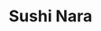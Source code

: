 ---
layout: place
title: "Sushi Nara"
permalink: /california/morgan-hill/sushi-nara.html
stateAbbr: CA
stateName: California
cityName: Morgan Hill
seo:
  name: "Sushi Nara"
  type: Restaurant
  links: https://sushinaraca.com/
description: "Sushi Nara serves delicious sushi in Morgan Hill, California. Try fresh Japanese dishes for a great dining experience. "
place_id: ChIJbfMDB28gjoARnz_MK8ZS_xQ
photos:
  - name: >-
      places/ChIJbfMDB28gjoARnz_MK8ZS_xQ/photos/AeeoHcJLTYbsthV1iPQCBpq8XQZ884VYTdtVb1DhC5HscEcfvrRoQqYCaIv1eZ87cf0mD56yjqfx0lntupO1CrOVedHgTJ3DF83RhTRAmM7dMnVgvBhjwpFkrxosRnFE_8wdFw4NCqihbAksXk8DmIc6-4_En4SXl8HEOYRD6fqSaccEQOnLqLDRMRVvxvQW8WQ-kbuuGzergS4DrtIX1ASDNIrnUb2_2Em6naXor53H6Zx9K7anC9Q7UkP6KS9eNQOcbYSQ8F-3CBr1z2BLS4c769t-xWZ948dAJ283qvV8zvO0Q-KvXPsjLGcZVKGA6lN7Ljr3qgPP11g01F3e96DByEmkls--nFUWLSSZJ3fw_nqDsrdyY72GOsfilJ9HRVlSBDQNVk1IR_VgKTocBituRc5-3HkaWB8qJqu-Z9383Cjxu8qC
    widthPx: 4160
    heightPx: 3120
    authorAttributions:
      - displayName: Dysthe Clayton
        uri: https://maps.google.com/maps/contrib/114522402837998860412
        photoUri: >-
          https://lh3.googleusercontent.com/a/ACg8ocLhrJcL1nqkyFRtryjsiNetT4ToQ8Q-NgFVEZ_yNqn7B1e9sw=s100-p-k-no-mo
    flagContentUri: >-
      https://www.google.com/local/imagery/report/?cb_client=maps_api_places.places_api&image_key=!1e10!2sCIHM0ogKEICAgID4y8WP7AE&hl=en-US
    googleMapsUri: >-
      https://www.google.com/maps/place//data=!3m4!1e2!3m2!1sCIHM0ogKEICAgID4y8WP7AE!2e10!4m2!3m1!1s0x808e206f0703f36d:0x14ff52c62bcc3f9f
  - name: >-
      places/ChIJbfMDB28gjoARnz_MK8ZS_xQ/photos/AeeoHcI7wqNXi5EjSWzXXJEYRuYO7aFlhfXetwAM3su0Lqo5QjNTZsfKAzHWU7hdAKnVE5RX_jnCZKC5MZ1wt7x_SnZod0R3SY0whFCFmrUv2TUf8Pf8ZsWrYv6mncT-BlBXm9NPifyfRQ-MrFd3pc-AZa7dYqcmMH7QC4cLTg6d9lD7420nyA24yCUZrmL0Jokmpj48KsHCRPQ9jRCho7FmiKqd49v5Kx3YgkFypsu3CBVFvs8o8RutnJYTP8XysCLIVuMnEQxXF4YL8ZUUcS3vIMFZ9KBd81uHMbUGvw5ZCoFALhpZjWWwKoCXZzWltgPUVqa47QMSD2_HOyzcSGj2ddIXsusUfLMfcbVM-rIqcd1-TmmrBsHZvedk942i06i4P1k9P_2NXerisf0W0mUlxrE8sMpQnfEbWShRKLkY4u65HA
    widthPx: 3600
    heightPx: 4800
    authorAttributions:
      - displayName: Joshua Diget
        uri: https://maps.google.com/maps/contrib/112888777924856655332
        photoUri: >-
          https://lh3.googleusercontent.com/a-/ALV-UjWmpird5NfiahmRQ-2IToHg2TUvYGUyEgECiWPSg-daCxZYmglK1w=s100-p-k-no-mo
    flagContentUri: >-
      https://www.google.com/local/imagery/report/?cb_client=maps_api_places.places_api&image_key=!1e10!2sCIHM0ogKEICAgICRldX0YQ&hl=en-US
    googleMapsUri: >-
      https://www.google.com/maps/place//data=!3m4!1e2!3m2!1sCIHM0ogKEICAgICRldX0YQ!2e10!4m2!3m1!1s0x808e206f0703f36d:0x14ff52c62bcc3f9f
  - name: >-
      places/ChIJbfMDB28gjoARnz_MK8ZS_xQ/photos/AeeoHcLUhxiOq8SYeg1y-B87rgvQ4HYzKLoYzg0eM36Oh8UiBwubyw1bZrqI-O9wYmQ_SlqlF4vbVn8vS9Vqq32KEyctJlJokhWFYDlBWx8FU9ssS10GXNJYcS7uHRT09bSe07-wwqN6cJfOQQJ-Z5Dl1BbuKHJdOmakgkQAgcu-1akuCtwPscG3pYBOQJR1q2t6ahstxGTo_T1M8hHZ3ipocWZUY4wBvbm9auDIEP1nqeqZ5D7AsHzNkKkDCH5mnMOiXn6vyqxMXV0vKEbc_RjAqhUa3oLd6P_19CEUmtndbdbBTiVvIbvR8isxhMHr6IcZIXrrpnkpAwnSiLKdl0lmTHeYVBq4EnXXQx8xuicfRi-NpcjGy4Mh-QDuCiqoeiphbG_JK-26jvOssvCtypmA-Pcq0EZik1pl7jLmpIdhZWxw2w
    widthPx: 4032
    heightPx: 3024
    authorAttributions:
      - displayName: Hye Sung Moon
        uri: https://maps.google.com/maps/contrib/117274101160763653806
        photoUri: >-
          https://lh3.googleusercontent.com/a-/ALV-UjWmmEcPM5lDfgTqixzUomb73uWVzyV7B3OcfwYAl0pddbIw2yvO=s100-p-k-no-mo
    flagContentUri: >-
      https://www.google.com/local/imagery/report/?cb_client=maps_api_places.places_api&image_key=!1e10!2sCIHM0ogKEICAgIDlspjzCg&hl=en-US
    googleMapsUri: >-
      https://www.google.com/maps/place//data=!3m4!1e2!3m2!1sCIHM0ogKEICAgIDlspjzCg!2e10!4m2!3m1!1s0x808e206f0703f36d:0x14ff52c62bcc3f9f
  - name: >-
      places/ChIJbfMDB28gjoARnz_MK8ZS_xQ/photos/AeeoHcKU2DmKgGgg8SMlfLg3cmWNeitUPsZALTl1fKguUKR7o40s-6iB-mbJ1kLIg3qA0xfiXe5FOzKXGDOlHhsi5b50DaCSjmvfna46nHRP306rh8oqbjkvQZU7El4thd2lwEvuecCfP4NOEnPtL8PjibFsvcRww-xHWLwe3rgF3MoWkygM1EicK6prDksgLMSWAymP-JJtxbLSRATnhIvIiBM3w1Te8FqmbY8rlZ4XITOsnLGFVWoKqjzOCzyWLMS7mkA-Uzc9K8lECKr6p1Ak_Wc8GHWjFkQQWxP6brfNy0WYEYo06BO6o8dfCgJy-U6on2GJOXs4KXayYUi4X2HnOlr_8cfb7v2-WpDdEuieUgCLU354kb5ZbTP1cyDZp2KTU8mrF22S0IXUXQm3c5Q-2Bb2yxgHC0EL3bsu83eqJuhCzw
    widthPx: 3024
    heightPx: 4032
    authorAttributions:
      - displayName: Areli Lopez
        uri: https://maps.google.com/maps/contrib/118125391354657081001
        photoUri: >-
          https://lh3.googleusercontent.com/a-/ALV-UjXAeaKHo4pc9IqoOyHzaxloZQcGMu5tDDRhumQG5DEaAeQqunj9tw=s100-p-k-no-mo
    flagContentUri: >-
      https://www.google.com/local/imagery/report/?cb_client=maps_api_places.places_api&image_key=!1e10!2sCIHM0ogKEICAgMDAzriHWw&hl=en-US
    googleMapsUri: >-
      https://www.google.com/maps/place//data=!3m4!1e2!3m2!1sCIHM0ogKEICAgMDAzriHWw!2e10!4m2!3m1!1s0x808e206f0703f36d:0x14ff52c62bcc3f9f
  - name: >-
      places/ChIJbfMDB28gjoARnz_MK8ZS_xQ/photos/AeeoHcLB2HpZf_v6-ZeV4v7Qs3EybOZJ5HP49jjKCjdP2rce4p8MKwx-9xuS2NYE81uovubYCxkEv2dFsegywXR1vaKKmdMFrJ9ziuQQww-GzVK6uIltAly4oPp3Pk8TzuOjuv5crVc2h9KJ9-CojPpLXLjDeiUrQzvSOnSblePF8cnwSMQkuhEHxdW6o0w1PiHbgYi1Avj5b-RpA-G5iu5AVQgKGcQ3OzCGVtdrbMBHHaSCN789Nas9uzWQWkuXdv7wLsvCyeNTEJyIVi7piOs0b03ILH6BpkA8Yhdug6wB63cA8cHslzfVu9KqdqrdETp_YF4FA2rYqSAU0qowX9zHvMkkUTXcQwQsW6-8im2PdsvNUe8xWaBJ1LPdD5YMn3zqWYoGt4oei5rb6neUFmxOkjWtIyajnMaIMySajf-sJBFbzpmA
    widthPx: 4800
    heightPx: 3600
    authorAttributions:
      - displayName: Joshua Diget
        uri: https://maps.google.com/maps/contrib/112888777924856655332
        photoUri: >-
          https://lh3.googleusercontent.com/a-/ALV-UjWmpird5NfiahmRQ-2IToHg2TUvYGUyEgECiWPSg-daCxZYmglK1w=s100-p-k-no-mo
    flagContentUri: >-
      https://www.google.com/local/imagery/report/?cb_client=maps_api_places.places_api&image_key=!1e10!2sCIHM0ogKEICAgICRldW0-gE&hl=en-US
    googleMapsUri: >-
      https://www.google.com/maps/place//data=!3m4!1e2!3m2!1sCIHM0ogKEICAgICRldW0-gE!2e10!4m2!3m1!1s0x808e206f0703f36d:0x14ff52c62bcc3f9f
  - name: >-
      places/ChIJbfMDB28gjoARnz_MK8ZS_xQ/photos/AeeoHcIcuJGNQ0UOc7opV3Bhd_T-zvgC9CaeoJfnyaYhpD7WMJPs1Ppv4VVjTZ-t8wa3hRA3gdRglztDH061Kd3ocLuF9knXe0VLo9OkElsYUzvnVSkoU4U3zJTTTpTaklAtvQbBBzvfZF3fxsrpri3sd2XIW98fjuqnhDchFSajC7hsHz8NWnJkMiJgPYoHhXtn3mZuH-spjgrDP_2Sv1sZ1UWGR-arRLL1PJNUB2xN6QBwMRbDbPnSKNvaS9VzatKhhAX6dqv6N5W211qCszDG3BxK4lZI1cZGeDxTIJjdHYPQ5C6_YKkDKcl96l09lcMNY0FaCPY3c8Vp-_zxV82wLka843bTCLxIlht5B7nN5P2al5pEEAo4tSXfP_dUdfZ9ew_Vh1Rqzz7lMtFyh3HfGWSsTo2bHWWgv0H_il4OeZOvXvfc
    widthPx: 4032
    heightPx: 2268
    authorAttributions:
      - displayName: Arwed Niestroj
        uri: https://maps.google.com/maps/contrib/109785642430360806146
        photoUri: >-
          https://lh3.googleusercontent.com/a/ACg8ocIAONgQpbCb2fqENFYLjN0wmY3vW2Tkh0OcW5Gd0nUXY5UJuw=s100-p-k-no-mo
    flagContentUri: >-
      https://www.google.com/local/imagery/report/?cb_client=maps_api_places.places_api&image_key=!1e10!2sCIHM0ogKEICAgIDz9sLw9wE&hl=en-US
    googleMapsUri: >-
      https://www.google.com/maps/place//data=!3m4!1e2!3m2!1sCIHM0ogKEICAgIDz9sLw9wE!2e10!4m2!3m1!1s0x808e206f0703f36d:0x14ff52c62bcc3f9f
  - name: >-
      places/ChIJbfMDB28gjoARnz_MK8ZS_xQ/photos/AeeoHcLHTVqpL7BOs14DhxyxO_tWFUyCkbeyrG63KoTjeZKYHRnAoq_6BulZ4VLyLHYx_a4D6RRi4WrEcoCLQ1C3pLrehzDudKHeSL1-f7hVTA9gfKmULb8a8Cv-Wr1jzl7FgMEbnz98EgiDSZ6giZduaERCypWQWlYBxj5Kj8Q7I3GUqvi5V4iVqctmpV-v2KiRRa_NUkGv10kjKNtmX2QC1617C_otwMBBGvYDOmh1XOz_K6z66lsqXhcXA50EM3P3eUiofCeQS2Um44aSVx7cOaz4v-hW1lAlNPVCzvRr2k3sXb2zhrDlNiRobCXyoiEsA5yMiNHd7ZyPt825Z-dZSezrZSMBWW-Ib71m0mcqcWHPPiXnt4GrTR1m79e5jCtZ5fdPEi2BCKpPNf1Olxuh63DCktF77oj5RJU6ggYBTaZbf0hv
    widthPx: 3600
    heightPx: 4800
    authorAttributions:
      - displayName: Joshua Diget
        uri: https://maps.google.com/maps/contrib/112888777924856655332
        photoUri: >-
          https://lh3.googleusercontent.com/a-/ALV-UjWmpird5NfiahmRQ-2IToHg2TUvYGUyEgECiWPSg-daCxZYmglK1w=s100-p-k-no-mo
    flagContentUri: >-
      https://www.google.com/local/imagery/report/?cb_client=maps_api_places.places_api&image_key=!1e10!2sCIHM0ogKEICAgICRldW8pgE&hl=en-US
    googleMapsUri: >-
      https://www.google.com/maps/place//data=!3m4!1e2!3m2!1sCIHM0ogKEICAgICRldW8pgE!2e10!4m2!3m1!1s0x808e206f0703f36d:0x14ff52c62bcc3f9f
  - name: >-
      places/ChIJbfMDB28gjoARnz_MK8ZS_xQ/photos/AeeoHcLMeL7FC4Ry2tz41sJQwIfSdmQewjmNVfA_QL4mCeDneSmOdltQ2XhRN6bqPaerEQcm_eVK-2YhORQSmWgFI0PvydjKBgUYW-5YCR4HYau9BGaPMY9OP7321t91TxHywLYoT7vwzJznOEaIoQOJI7bCVp9P0L1AjOufO-V90AjKDkuRGQdabpkdNBxx4fDsTQ3oFOfLc68bZTaZyT4f7t3NE0E_RlRM3VL3N_2P3hjOKMIgtou7KpdcHltcCVYWSxxFOlLNCbv_nuKAQ1rhzGuqwrIzbZqvwel8mv0bpivh2B1qLt9kC76QedHpSP11PEXRKrF38uR2_RXwRwhi2maDP2jH8bzCcSAKmLWbL4kZcRuaRSzYLZ8BvT0LLg3wInPsJZz1AZczxGNXX3IUZUQMNI2W102XBSQSF2Ud0Ok0oQ
    widthPx: 4032
    heightPx: 1960
    authorAttributions:
      - displayName: Dominique Guerrero
        uri: https://maps.google.com/maps/contrib/114726054567624778298
        photoUri: >-
          https://lh3.googleusercontent.com/a-/ALV-UjVK6CgxZCk7gw4QIX8PBQx0VFF6rYL5je9CDr5SPSQ30Wcybf_zXQ=s100-p-k-no-mo
    flagContentUri: >-
      https://www.google.com/local/imagery/report/?cb_client=maps_api_places.places_api&image_key=!1e10!2sCIHM0ogKEICAgICk_Y6rTQ&hl=en-US
    googleMapsUri: >-
      https://www.google.com/maps/place//data=!3m4!1e2!3m2!1sCIHM0ogKEICAgICk_Y6rTQ!2e10!4m2!3m1!1s0x808e206f0703f36d:0x14ff52c62bcc3f9f
  - name: >-
      places/ChIJbfMDB28gjoARnz_MK8ZS_xQ/photos/AeeoHcIqoBufbxD_6k3hUVU7Lsgdvn_r_rXWF1WzOQrjlt9uHYVYxw4-HG9BXf3P5FympxZ8_VvMXc8YZAa6rVtXmIugqW-t_LjwX_-P8Voxe9nmv_l238J4edgL-GfT_4514Tm1b8naMzFlii5vrUQg40rH6kjd4OSOHCmfFgp95oCQwkTi1tl_BbFEhSN3dHha4s4dJnJdRarv0mmr1SIKYULzVCyFsVTgnRTlueXHQidqxKzTasBJ6CG3glwphhbRa_SrlekOHmzNudMTRRz9A1R3msPjwH50S35fjTuAOfALDx910hNjk41RhrKPEzqtVRucC_DWY1nY-XtvE6OKFHpPuG0OT65LiLtIj2wBG9pC40NaTNmvMMoL74f1Iw50IBbtEm56s4OiFjS4L4FiVrl-SXU_zgZVwNyzP5sYwopIUQ
    widthPx: 3024
    heightPx: 4032
    authorAttributions:
      - displayName: Areli Lopez
        uri: https://maps.google.com/maps/contrib/118125391354657081001
        photoUri: >-
          https://lh3.googleusercontent.com/a-/ALV-UjXAeaKHo4pc9IqoOyHzaxloZQcGMu5tDDRhumQG5DEaAeQqunj9tw=s100-p-k-no-mo
    flagContentUri: >-
      https://www.google.com/local/imagery/report/?cb_client=maps_api_places.places_api&image_key=!1e10!2sCIHM0ogKEICAgMDQ16DxFg&hl=en-US
    googleMapsUri: >-
      https://www.google.com/maps/place//data=!3m4!1e2!3m2!1sCIHM0ogKEICAgMDQ16DxFg!2e10!4m2!3m1!1s0x808e206f0703f36d:0x14ff52c62bcc3f9f
  - name: >-
      places/ChIJbfMDB28gjoARnz_MK8ZS_xQ/photos/AeeoHcJ_T-3-IjgBttOTXj41nmcv5kRq_wtlkqMg9VBCyWdj2l0wcBQuV5t6TztssKo04joQn8CxkydgZ-aOFvgMQms5QCHndGi5h3AnzTGJyj2Eaux44D17Ii72vsjXC_GCLH_xoU_IGNTMSd98j5PHWfS7X0UuuwniYmAYd8t1C1iBdDmztkeJ4BkwuL8bysFEY3HDdaS6oBA4OHxYLZoJu1qprqAa2B1Cdzg4IPJoCnppGfBTtshFJU2xQZst39jW8wF7AfxvFVuHMWDulC-1nvx6d5vFeDX6Ja7wdteo_HRqLCwCb-sByat_gyYk7jc1ACrlQuDSdfL-cBc-dlZoWv7I_4kSOpFTyeHsbvUPL_xsYIK7dFOH7aD7a4Mc4vVcppVSWRcMGpZ5yj66c2sG6D0Gn8JzYbsSGdxK_5GttnV1NA
    widthPx: 2268
    heightPx: 4032
    authorAttributions:
      - displayName: Arwed Niestroj
        uri: https://maps.google.com/maps/contrib/109785642430360806146
        photoUri: >-
          https://lh3.googleusercontent.com/a/ACg8ocIAONgQpbCb2fqENFYLjN0wmY3vW2Tkh0OcW5Gd0nUXY5UJuw=s100-p-k-no-mo
    flagContentUri: >-
      https://www.google.com/local/imagery/report/?cb_client=maps_api_places.places_api&image_key=!1e10!2sCIHM0ogKEICAgIDz9sKIPA&hl=en-US
    googleMapsUri: >-
      https://www.google.com/maps/place//data=!3m4!1e2!3m2!1sCIHM0ogKEICAgIDz9sKIPA!2e10!4m2!3m1!1s0x808e206f0703f36d:0x14ff52c62bcc3f9f
address: 301 Vineyard Town Center, Morgan Hill, CA 95037, USA
street: 301 Vineyard Town Center
city: Morgan Hill
state: CA
zip: '95037'
country: USA
neighborhood: null
latitude: '37.112098'
longitude: '-121.642546'
accessibility_options:
  wheelchairAccessibleParking: true
  wheelchairAccessibleEntrance: true
  wheelchairAccessibleRestroom: true
  wheelchairAccessibleSeating: true
business_status: OPERATIONAL
name: Sushi Nara
google_maps_links:
  directionsUri: >-
    https://www.google.com/maps/dir//''/data=!4m7!4m6!1m1!4e2!1m2!1m1!1s0x808e206f0703f36d:0x14ff52c62bcc3f9f!3e0
  placeUri: https://maps.google.com/?cid=1513019010911584159
  writeAReviewUri: >-
    https://www.google.com/maps/place//data=!4m3!3m2!1s0x808e206f0703f36d:0x14ff52c62bcc3f9f!12e1
  reviewsUri: >-
    https://www.google.com/maps/place//data=!4m4!3m3!1s0x808e206f0703f36d:0x14ff52c62bcc3f9f!9m1!1b1
  photosUri: >-
    https://www.google.com/maps/place//data=!4m3!3m2!1s0x808e206f0703f36d:0x14ff52c62bcc3f9f!10e5
primary_type: Sushi Restaurant
opening_hours:
  regular: null
  current: null
secondary_opening_hours:
  regular:
    weekdayDescriptions: null
    type: null
  current:
    weekdayDescriptions: null
    type: null
phone: (408) 782-7939
price_level: PRICE_LEVEL_MODERATE
price_range: $20 &ndash; $30
rating: '4.4'
rating_count: 219
website: https://sushinaraca.com/
reviews: null
parking_options: null
payment_options: null
allow_dogs: null
curbside_pickup: null
delivery: null
dine_in: null
good_for_children: null
good_for_groups: null
good_for_sports: null
live_music: null
menu_for_children: null
outdoor_seating: null
reservable: null
restroom: null
serves_beer: null
serves_breakfast: null
serves_brunch: null
serves_cocktails: null
serves_coffee: null
serves_dinner: null
serves_dessert: null
serves_lunch: null
serves_vegetarian_food: null
serves_wine: null
takeout: null
summary: null

---